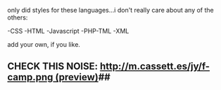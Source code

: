 only did styles for these languages...i don't really care about any of the others:

-CSS
-HTML
-Javascript
-PHP-TML
-XML

add your own, if you like.


## CHECK THIS NOISE: [http://m.cassett.es/jy/f-camp.png (preview)](http://m.cassett.es/jy/f-camp.png)##
